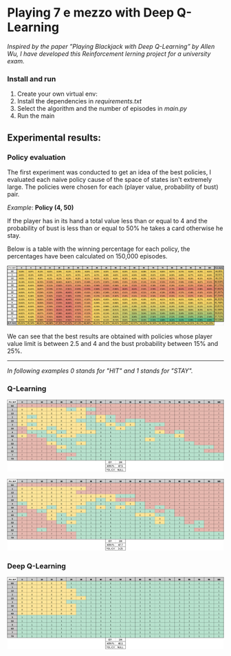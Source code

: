 
# Playing 7 e mezzo with Deep Q-Learning

*Inspired by the paper ”Playing Blackjack with Deep Q-Learning” by Allen Wu, I have developed this Reinforcement lerning project for a university exam.*

### Install and run
1. Create your own virtual env:
2. Install the dependencies in *requirements.txt*
3. Select the algorithm and the number of episodes in *main.py*
4. Run the main

## Experimental results:

### Policy evaluation
The first experiment was conducted to get an idea of the best policies, I evaluated each naive policy cause of the space of states isn't extremely large. The policies were chosen for each (player value, probability of bust) pair.

*Example*: **Policy (4, 50)**

If the player has in its hand a total value less than or equal to 4 and the probability of bust is less than or equal to 50% he takes a card otherwise he stay.

Below is a table with the winning percentage for each policy, the percentages have been calculated on 150,000 episodes. 

![](/images/MCpolicy.png)

We can see that the best results are obtained with policies whose player value limit is between 2.5 and 4 and the bust probability between 15% and 25%.

-----------------------------------


*In following examples 0 stands for "HIT" and 1 stands for "STAY".*
### Q-Learning

![](/images/7eMezzo-QN-NULL.png)

![](/images/7eMezzo-QN3-25.png)

### Deep Q-Learning

![](/images/7eMezzo-DQN.png)